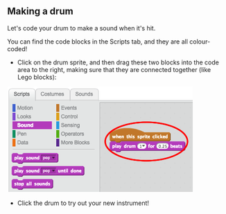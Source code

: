 ## Making a drum

Let's code your drum to make a sound when it's hit.

You can find the code blocks in the Scripts tab, and they are all colour-coded!

+ Click on the drum sprite, and then drag these two blocks into the code area to the right, making sure that they are connected together (like Lego blocks):

![screenshot](images/band-code.png)

+ Click the drum to try out your new instrument!
